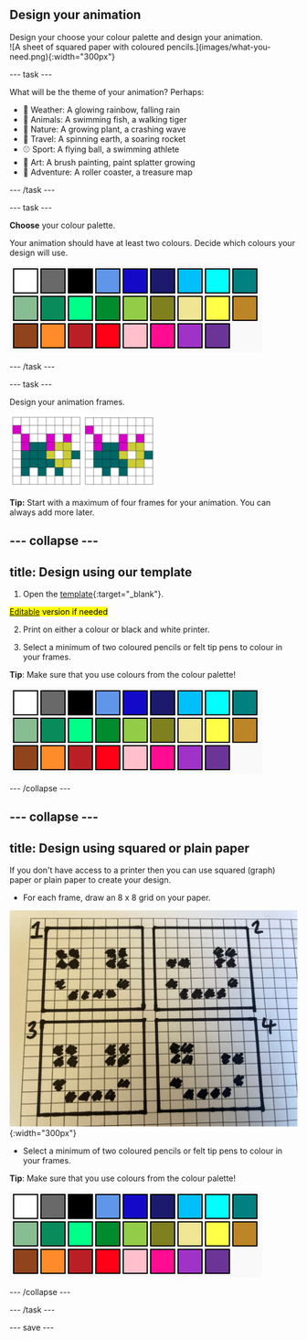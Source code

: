 ## Design your animation

<div style="display: flex; flex-wrap: wrap">
<div style="flex-basis: 200px; flex-grow: 1; margin-right: 15px;">
Design your choose your colour palette and design your animation.
</div>
<div>
![A sheet of squared paper with coloured pencils.](images/what-you-need.png){:width="300px"}
</div>
</div>

--- task ---

What will be the theme of your animation? Perhaps: 
+ 🌈 Weather: A glowing rainbow, falling rain
+ 🐯 Animals: A swimming fish, a walking tiger
+ 🌿 Nature: A growing plant, a crashing wave
+ 🚀 Travel: A spinning earth, a soaring rocket
+ ⚾ Sport: A flying ball, a swimming athlete
+ 🎨 Art: A brush painting, paint splatter growing
+ 🎢 Adventure: A roller coaster, a treasure map 

--- /task ---

--- task ---

**Choose** your colour palette.

Your animation should have at least two colours. Decide which colours your design will use.

![26 coloured squares each with a different colour from a range across the colour spectrum.](images/colour-palette.png)

--- /task ---

--- task ---

Design your animation frames.

![Two 8x8 grids side by side with an animal drawn on each. The second animal has moved slightly within the grid.](images/animation-frames.png)

**Tip:** Start with a maximum of four frames for your animation. You can always add more later.

--- collapse ---
---
title: Design using our template
---

1. Open the [template](resources/design-template.pdf){:target="_blank"}.

<mark>[Editable](https://docs.google.com/presentation/d/1Qbx0VebcCy_dSR3SuC_7uuODJHOaa95kVkw3uLrzsPs/edit#slide=id.p) version if needed</mark>

2. Print on either a colour or black and white printer.

3. Select a minimum of two coloured pencils or felt tip pens to colour in your frames.  

**Tip**: Make sure that you use colours from the colour palette!

![26 coloured squares each with a different colour from a range across the colour spectrum.](images/colour-palette.png)

--- /collapse ---


--- collapse ---
---
title: Design using squared or plain paper
---

If you don't have access to a printer then you can use squared (graph) paper or plain paper to create your design.

+ For each frame, draw an 8 x 8 grid on your paper.

![Photograph of four frames being hand drawn onto some squared paper.](images/squared-paper.jpg){:width="300px"}

+ Select a minimum of two coloured pencils or felt tip pens to colour in your frames. 

**Tip**: Make sure that you use colours from the colour palette!

![26 coloured squares each with a different colour from a range across the colour spectrum.](images/colour-palette.png)

--- /collapse ---

--- /task ---

--- save ---

